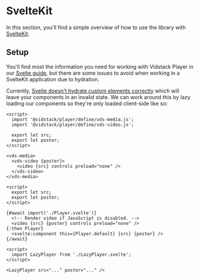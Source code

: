 # SvelteKit

In this section, you'll find a simple overview of how to use the library with
[SvelteKit](https://kit.svelte.dev).

## Setup

You'll find most the information you need for working with Vidstack Player in our
[Svelte guide](../libraries/svelte.md), but there are some issues to avoid when working
in a SvelteKit application due to hydration.

Currently, [Svelte doesn't hydrate custom elements correctly](https://github.com/sveltejs/svelte/issues/7379)
which will leave your components in an invalid state. We can work around this by lazy loading
our components so they're only loaded client-side like so:

```svelte title=Player.svelte
<script>
  import '@vidstack/player/define/vds-media.js';
  import '@vidstack/player/define/vds-video.js';

  export let src;
  export let poster;
</script>

<vds-media>
  <vds-video {poster}>
    <video {src} controls preload="none" />
  </vds-video>
</vds-media>
```

```svelte title=LazyPlayer.svelte|copy
<script>
  export let src;
  export let poster;
</script>

{#await import('./Player.svelte')}
  <!-- Render video if JavaScript is disabled. -->
  <video {src} {poster} controls preload="none" />
{:then Player}
  <svelte:component this={Player.default} {src} {poster} />
{/await}
```

```svelte title=Page.svelte|copy
<script>
  import LazyPlayer from './LazyPlayer.svelte';
</script>

<LazyPlayer src="..." poster="..." />
```
